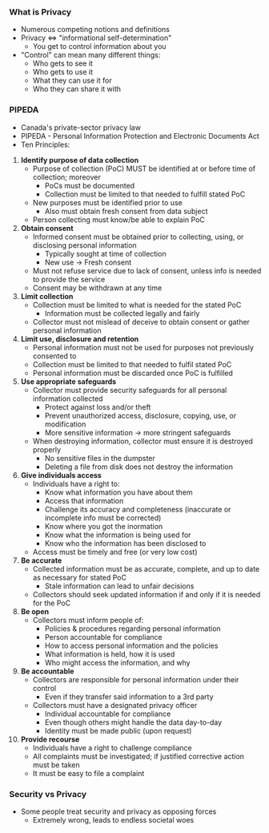 ### What is Privacy
 - Numerous competing notions and definitions
 - Privacy ⇔ "informational self-determination"
	 - You get to control information about you
 - "Control" can mean many different things:
	 - Who gets to see it
	 - Who gets to use it
	 - What they can use it for
	 - Who they can share it with

### PIPEDA
 - Canada's private-sector privacy law
 - PIPEDA - Personal Information Protection and Electronic Documents Act
 - Ten Principles:
1. **Identify purpose of data collection**
	- Purpose of collection (PoC) MUST be identified at or before time of collection; moreover 
		- PoCs must be documented
		- Collection must be limited to that needed to fulfill stated PoC
	- New purposes must be identified prior to use
		- Also must obtain fresh consent from data subject
	- Person collecting must know/be able to explain PoC
2. **Obtain consent**
	 - Informed consent must be obtained prior to collecting, using, or disclosing personal information
		 - Typically sought at time of collection
		 - New use -> Fresh consent
	 - Must not refuse service due to lack of consent, unless info is needed to provide the service
	 - Consent may be withdrawn at any time
3. **Limit collection**
	 - Collection must be limited to what is needed for the stated PoC
		 - Information must be collected legally and fairly
	 - Collector must not mislead of deceive to obtain consent or gather personal information
4. **Limit use, disclosure and retention**
	 - Personal information must not be used for purposes not previously consented to
	 - Collection must be limited to that needed to fulfil stated PoC
	 - Personal information must be discarded once PoC is fulfilled
5. **Use appropriate safeguards**
	 - Collector must provide security safeguards for all personal information collected
		 - Protect against loss and/or theft
		 - Prevent unauthorized access, disclosure, copying, use, or modification
		 - More sensitive information -> more stringent safeguards
	 - When destroying information, collector must ensure it is destroyed properly
		 - No sensitive files in the dumpster
		 - Deleting a file from disk does not destroy the information
6. **Give individuals access**
	 - Individuals have a right to:
		 - Know what information you have about them
		 - Access that information
		 - Challenge its accuracy and completeness (inaccurate or incomplete info must be corrected)
		 - Know where you got the inormation
		 - Know what the information is being used for
		 - Know who the information has been disclosed to
	 - Access must be timely and free (or very low cost)
7. **Be accurate**
	 - Collected information must be as accurate, complete, and up to date as necessary for stated PoC
		 - Stale information can lead to unfair decisions
	 - Collectors should seek updated information if and only if it is needed for the PoC
8. **Be open**
	 - Collectors must inform people of:
		 - Policies & procedures regarding personal information
		 - Person accountable for compliance
		 - How to access personal information and the policies
		 - What information is held, how it is used
		 - Who might access the information, and why
9. **Be accountable**
	 - Collectors are responsible for personal information under their control
		 - Even if they transfer said information to a 3rd party
	 - Collectors must have a designated privacy officer
		 - Individual accountable for compliance
		 - Even though others might handle the data day-to-day
		 - Identity must be made public (upon request)
10. **Provide recourse**
	 - Individuals have a right to challenge compliance
	 - All complaints must be investigated; if justified corrective action must be taken
	 - It must be easy to file a complaint

### Security vs Privacy
 - Some people treat security and privacy as opposing forces
	 - Extremely wrong, leads to endless societal woes
